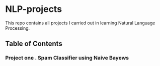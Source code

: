 # NLP-projects
This repo  contains all projects I carried out in learning Natural Language Processing.
## Table of Contents

### Project  one . Spam Classifier using Naive Bayews
